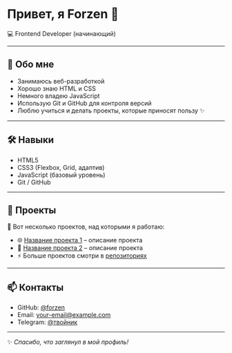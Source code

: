# Привет, я Forzen 👋  

💻 Frontend Developer (начинающий)  

---

## 🚀 Обо мне  
- Занимаюсь веб-разработкой  
- Хорошо знаю HTML и CSS  
- Немного владею JavaScript  
- Использую Git и GitHub для контроля версий  
- Люблю учиться и делать проекты, которые приносят пользу ✨  

---

## 🛠 Навыки
- HTML5  
- CSS3 (Flexbox, Grid, адаптив)  
- JavaScript (базовый уровень)  
- Git / GitHub  

---

## 📂 Проекты  
🔗 Вот несколько проектов, над которыми я работаю:  

- 🌐 [Название проекта 1](https://github.com/forzen/название-репозитория) – описание проекта  
- 🎨 [Название проекта 2](https://github.com/forzen/название-репозитория) – описание проекта  
- ⚡️ Больше проектов смотри в [репозиториях](https://github.com/forzen?tab=repositories)  

---

## 📫 Контакты  
- GitHub: [@forzen](https://github.com/forzen)  
- Email: your-email@example.com  
- Telegram: [@твойник](https://t.me/твойник)  

---
✨ _Спасибо, что заглянул в мой профиль!_
